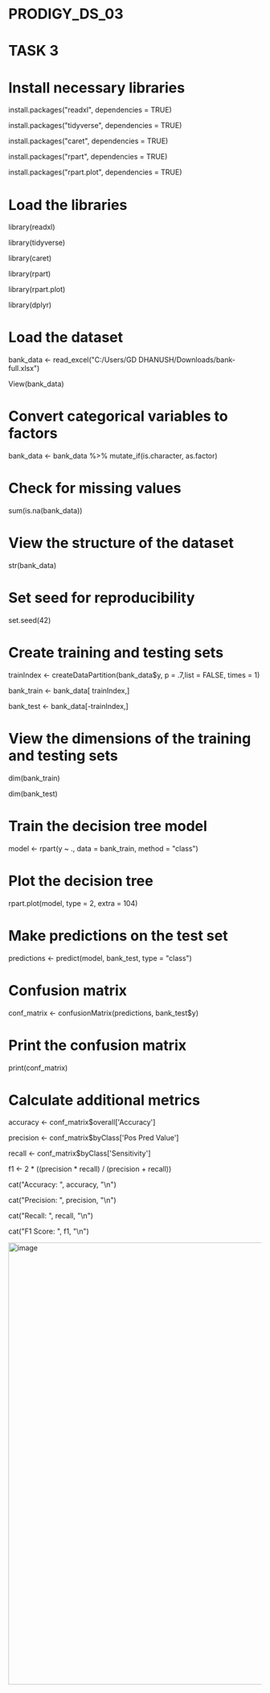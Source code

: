 # PRODIGY_DS_03 

# TASK 3

# Install necessary libraries
install.packages("readxl", dependencies = TRUE)

install.packages("tidyverse", dependencies = TRUE)

install.packages("caret", dependencies = TRUE)

install.packages("rpart", dependencies = TRUE)

install.packages("rpart.plot", dependencies = TRUE)

# Load the libraries
library(readxl)

library(tidyverse)

library(caret)

library(rpart)

library(rpart.plot)

library(dplyr)

# Load the dataset
bank_data <- read_excel("C:/Users/GD DHANUSH/Downloads/bank-full.xlsx")

View(bank_data)

# Convert categorical variables to factors
bank_data <- bank_data %>%
  mutate_if(is.character, as.factor)

# Check for missing values
sum(is.na(bank_data))

# View the structure of the dataset
str(bank_data) 

# Set seed for reproducibility
set.seed(42)

# Create training and testing sets
trainIndex <- createDataPartition(bank_data$y, p = .7,list = FALSE, times = 1)
                                  
bank_train <- bank_data[ trainIndex,]

bank_test  <- bank_data[-trainIndex,]

# View the dimensions of the training and testing sets
dim(bank_train)

dim(bank_test)

# Train the decision tree model
model <- rpart(y ~ ., data = bank_train, method = "class")


# Plot the decision tree
rpart.plot(model, type = 2, extra = 104)


# Make predictions on the test set
predictions <- predict(model, bank_test, type = "class")

# Confusion matrix
conf_matrix <- confusionMatrix(predictions, bank_test$y)

# Print the confusion matrix
print(conf_matrix)


# Calculate additional metrics
accuracy <- conf_matrix$overall['Accuracy']

precision <- conf_matrix$byClass['Pos Pred Value']

recall <- conf_matrix$byClass['Sensitivity']

f1 <- 2 * ((precision * recall) / (precision + recall))

cat("Accuracy: ", accuracy, "\n")

cat("Precision: ", precision, "\n")

cat("Recall: ", recall, "\n")

cat("F1 Score: ", f1, "\n")









<img width="879" alt="image" src="https://github.com/DhanushCU/PRODIGY_DS_03/assets/159162806/58c050f9-79df-4dbd-9410-6d26927cc6c0">
